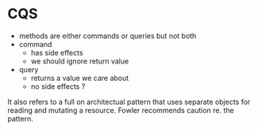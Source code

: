 # CQS

* methods are either commands or queries but not both
* command
    * has side effects
    * we should ignore return value
* query
    * returns a value we care about
    * no side effects ?

It also refers to a full on architectual pattern that uses separate objects for
reading and mutating a resource. Fowler recommends caution re. the pattern.
